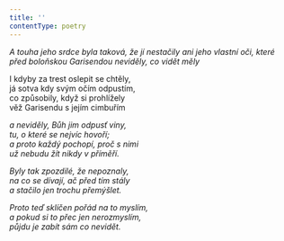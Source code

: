 ```yaml
---
title: ''
contentType: poetry
---
```


<section>

_A touha jeho srdce byla taková, že jí nestačily ani jeho vlastní oči, které před boloňskou Garisendou neviděly, co vidět měly_

</section>

<section>

I kdyby za trest oslepit se chtěly,  
já sotva kdy svým očím odpustím,  
co způsobily, když si prohlížely  
věž Garisendu s jejím cimbuřím

_a neviděly, Bůh jim odpusť viny,  
tu, o které se nejvíc hovoří;  
a proto každý pochopí, proč s nimi  
už nebudu žít nikdy v příměří._

</section>

<section>

_Byly tak zpozdilé, že nepoznaly,  
na co se dívají, ač před tím stály  
a stačilo jen trochu přemýšlet._

</section>

<section>

_Proto teď sklíčen pořád na to myslím,  
a pokud si to přec jen nerozmyslím,  
půjdu je zabít sám co nevidět._

</section>
